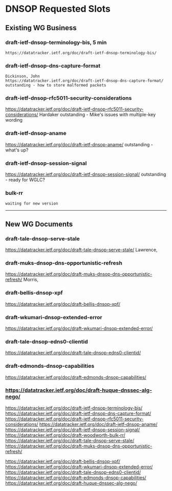 # DNSOP Requested Slots

## Existing WG Business

### draft-ietf-dnsop-terminology-bis, 5 min
    https://datatracker.ietf.org/doc/draft-ietf-dnsop-terminology-bis/

### draft-ietf-dnsop-dns-capture-format
    Dickinson, John
    https://datatracker.ietf.org/doc/draft-ietf-dnsop-dns-capture-format/
    outstanding - how to store malformed packets

### draft-ietf-dnsop-rfc5011-security-considerations
https://datatracker.ietf.org/doc/draft-ietf-dnsop-rfc5011-security-considerations/
    Hardaker
    outstanding -  Mike's issues with multiple-key wording

### draft-ietf-dnsop-aname
https://datatracker.ietf.org/doc/draft-ietf-dnsop-aname/
    outstanding - what's up?

### draft-ietf-dnsop-session-signal
https://datatracker.ietf.org/doc/draft-ietf-dnsop-session-signal/
    outstanding - ready for WGLC? 

### bulk-rr 
    waiting for new version

---
## New WG Documents

### draft-tale-dnsop-serve-stale
https://datatracker.ietf.org/doc/draft-tale-dnsop-serve-stale/
    Lawrence, 
 
### draft-muks-dnsop-dns-opportunistic-refresh
https://datatracker.ietf.org/doc/draft-muks-dnsop-dns-opportunistic-refresh/
    Morris,

### draft-bellis-dnsop-xpf
https://datatracker.ietf.org/doc/draft-bellis-dnsop-xpf/

### draft-wkumari-dnsop-extended-error
https://datatracker.ietf.org/doc/draft-wkumari-dnsop-extended-error/

### draft-tale-dnsop-edns0-clientid
https://datatracker.ietf.org/doc/draft-tale-dnsop-edns0-clientid/

### draft-edmonds-dnsop-capabilities
https://datatracker.ietf.org/doc/draft-edmonds-dnsop-capabilities/

### https://datatracker.ietf.org/doc/draft-huque-dnssec-alg-nego/


https://datatracker.ietf.org/doc/draft-ietf-dnsop-terminology-bis/
https://datatracker.ietf.org/doc/draft-ietf-dnsop-dns-capture-format/
https://datatracker.ietf.org/doc/draft-ietf-dnsop-rfc5011-security-considerations/
https://datatracker.ietf.org/doc/draft-ietf-dnsop-aname/
https://datatracker.ietf.org/doc/draft-ietf-dnsop-session-signal/
https://datatracker.ietf.org/doc/draft-woodworth-bulk-rr/
https://datatracker.ietf.org/doc/draft-tale-dnsop-serve-stale/
https://datatracker.ietf.org/doc/draft-muks-dnsop-dns-opportunistic-refresh/

https://datatracker.ietf.org/doc/draft-bellis-dnsop-xpf/
https://datatracker.ietf.org/doc/draft-wkumari-dnsop-extended-error/
https://datatracker.ietf.org/doc/draft-tale-dnsop-edns0-clientid/
https://datatracker.ietf.org/doc/draft-edmonds-dnsop-capabilities/
https://datatracker.ietf.org/doc/draft-huque-dnssec-alg-nego/
